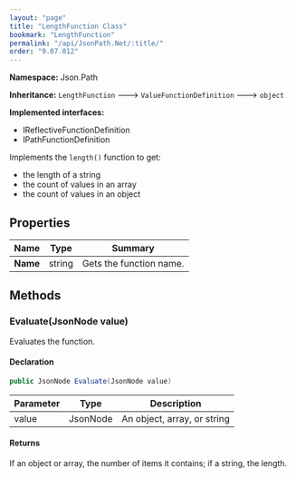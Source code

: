 ```yaml
---
layout: "page"
title: "LengthFunction Class"
bookmark: "LengthFunction"
permalink: "/api/JsonPath.Net/:title/"
order: "9.07.012"
---
```

**Namespace:** Json.Path

**Inheritance:**
`LengthFunction`
 🡒 
`ValueFunctionDefinition`
 🡒 
`object`

**Implemented interfaces:**

- IReflectiveFunctionDefinition
- IPathFunctionDefinition

Implements the `length()` function to get:
- the length of a string
- the count of values in an array
- the count of values in an object

## Properties

| Name | Type | Summary |
|---|---|---|
| **Name** | string | Gets the function name. |

## Methods

### Evaluate(JsonNode value)

Evaluates the function.

#### Declaration

```c#
public JsonNode Evaluate(JsonNode value)
```

| Parameter | Type | Description |
|---|---|---|
| value | JsonNode | An object, array, or string |


#### Returns

If an object or array, the number of items it contains; if a string, the length.

